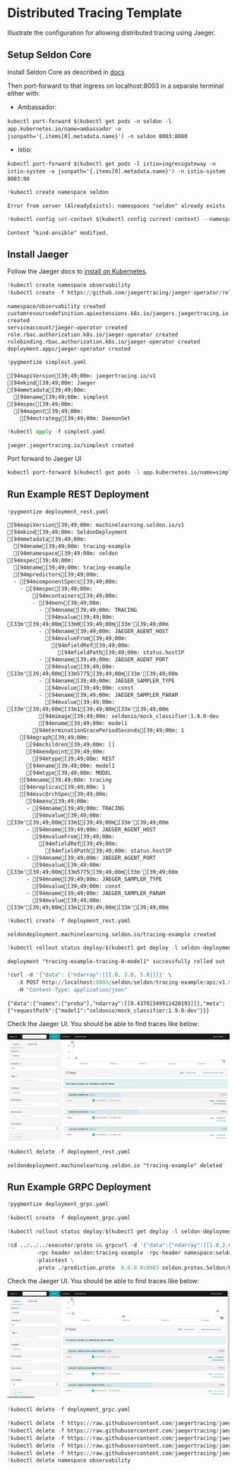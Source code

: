 # Distributed Tracing Template

 Illustrate the configuration for allowing distributed tracing using Jaeger.
 


## Setup Seldon Core

Install Seldon Core as described in [docs](https://docs.seldon.io/projects/seldon-core/en/latest/workflow/install.html)

Then port-forward to that ingress on localhost:8003 in a separate terminal either with:

 * Ambassador: 
 
  ```kubectl port-forward $(kubectl get pods -n seldon -l app.kubernetes.io/name=ambassador -o jsonpath='{.items[0].metadata.name}') -n seldon 8003:8080```
  
 * Istio: 
 
 ```kubectl port-forward $(kubectl get pods -l istio=ingressgateway -n istio-system -o jsonpath='{.items[0].metadata.name}') -n istio-system 8003:80```


```python
!kubectl create namespace seldon
```

    Error from server (AlreadyExists): namespaces "seldon" already exists



```python
!kubectl config set-context $(kubectl config current-context) --namespace=seldon
```

    Context "kind-ansible" modified.


## Install Jaeger

Follow the Jaeger docs to [install on Kubernetes](https://www.jaegertracing.io/docs/1.38/operator/).


```python
!kubectl create namespace observability
!kubectl create -f https://github.com/jaegertracing/jaeger-operator/releases/download/v1.38.0/jaeger-operator.yaml -n observability
```

    namespace/observability created
    customresourcedefinition.apiextensions.k8s.io/jaegers.jaegertracing.io created
    serviceaccount/jaeger-operator created
    role.rbac.authorization.k8s.io/jaeger-operator created
    rolebinding.rbac.authorization.k8s.io/jaeger-operator created
    deployment.apps/jaeger-operator created



```python
!pygmentize simplest.yaml
```

    [94mapiVersion[39;49;00m: jaegertracing.io/v1
    [94mkind[39;49;00m: Jaeger
    [94mmetadata[39;49;00m:
      [94mname[39;49;00m: simplest
    [94mspec[39;49;00m:
      [94magent[39;49;00m:
        [94mstrategy[39;49;00m: DaemonSet



```python
!kubectl apply -f simplest.yaml
```

    jaeger.jaegertracing.io/simplest created


Port forward to Jaeger UI

```bash
kubectl port-forward $(kubectl get pods -l app.kubernetes.io/name=simplest -n seldon -o jsonpath='{.items[0].metadata.name}') 16686:16686 -n seldon
```

## Run Example REST Deployment


```python
!pygmentize deployment_rest.yaml
```

    [94mapiVersion[39;49;00m: machinelearning.seldon.io/v1
    [94mkind[39;49;00m: SeldonDeployment
    [94mmetadata[39;49;00m:
      [94mname[39;49;00m: tracing-example
      [94mnamespace[39;49;00m: seldon
    [94mspec[39;49;00m:
      [94mname[39;49;00m: tracing-example
      [94mpredictors[39;49;00m:
      - [94mcomponentSpecs[39;49;00m:
        - [94mspec[39;49;00m:
            [94mcontainers[39;49;00m:
            - [94menv[39;49;00m:
              - [94mname[39;49;00m: TRACING
                [94mvalue[39;49;00m: [33m'[39;49;00m[33m0[39;49;00m[33m'[39;49;00m
              - [94mname[39;49;00m: JAEGER_AGENT_HOST
                [94mvalueFrom[39;49;00m:
                  [94mfieldRef[39;49;00m:
                    [94mfieldPath[39;49;00m: status.hostIP
              - [94mname[39;49;00m: JAEGER_AGENT_PORT
                [94mvalue[39;49;00m: [33m'[39;49;00m[33m5775[39;49;00m[33m'[39;49;00m
              - [94mname[39;49;00m: JAEGER_SAMPLER_TYPE
                [94mvalue[39;49;00m: const
              - [94mname[39;49;00m: JAEGER_SAMPLER_PARAM
                [94mvalue[39;49;00m: [33m'[39;49;00m[33m1[39;49;00m[33m'[39;49;00m
              [94mimage[39;49;00m: seldonio/mock_classifier:1.9.0-dev
              [94mname[39;49;00m: model1
            [94mterminationGracePeriodSeconds[39;49;00m: 1
        [94mgraph[39;49;00m:
          [94mchildren[39;49;00m: []
          [94mendpoint[39;49;00m:
            [94mtype[39;49;00m: REST
          [94mname[39;49;00m: model1
          [94mtype[39;49;00m: MODEL
        [94mname[39;49;00m: tracing
        [94mreplicas[39;49;00m: 1
        [94msvcOrchSpec[39;49;00m:
          [94menv[39;49;00m:
          - [94mname[39;49;00m: TRACING
            [94mvalue[39;49;00m: [33m'[39;49;00m[33m1[39;49;00m[33m'[39;49;00m
          - [94mname[39;49;00m: JAEGER_AGENT_HOST
            [94mvalueFrom[39;49;00m:
              [94mfieldRef[39;49;00m:
                [94mfieldPath[39;49;00m: status.hostIP
          - [94mname[39;49;00m: JAEGER_AGENT_PORT
            [94mvalue[39;49;00m: [33m'[39;49;00m[33m5775[39;49;00m[33m'[39;49;00m
          - [94mname[39;49;00m: JAEGER_SAMPLER_TYPE
            [94mvalue[39;49;00m: const
          - [94mname[39;49;00m: JAEGER_SAMPLER_PARAM
            [94mvalue[39;49;00m: [33m'[39;49;00m[33m1[39;49;00m[33m'[39;49;00m



```python
!kubectl create -f deployment_rest.yaml
```

    seldondeployment.machinelearning.seldon.io/tracing-example created



```python
!kubectl rollout status deploy/$(kubectl get deploy -l seldon-deployment-id=tracing-example -o jsonpath='{.items[0].metadata.name}')
```

    deployment "tracing-example-tracing-0-model1" successfully rolled out



```python
!curl -d '{"data": {"ndarray":[[1.0, 2.0, 5.0]]}}' \
   -X POST http://localhost:8003/seldon/seldon/tracing-example/api/v1.0/predictions \
   -H "Content-Type: application/json"
```

    {"data":{"names":["proba"],"ndarray":[[0.43782349911420193]]},"meta":{"requestPath":{"model1":"seldonio/mock_classifier:1.9.0-dev"}}}


Check the Jaeger UI. You should be able to find traces like below:

![rest](../images/jaeger-ui-rest-example.png)


```python
!kubectl delete -f deployment_rest.yaml
```

    seldondeployment.machinelearning.seldon.io "tracing-example" deleted


## Run Example GRPC Deployment


```python
!pygmentize deployment_grpc.yaml
```


```python
!kubectl create -f deployment_grpc.yaml
```


```python
!kubectl rollout status deploy/$(kubectl get deploy -l seldon-deployment-id=tracing-example -o jsonpath='{.items[0].metadata.name}')
```


```python
!cd ../../../executor/proto && grpcurl -d '{"data":{"ndarray":[[1.0,2.0]]}}' \
         -rpc-header seldon:tracing-example -rpc-header namespace:seldon \
         -plaintext \
         -proto ./prediction.proto  0.0.0.0:8003 seldon.protos.Seldon/Predict
```

Check the Jaeger UI. You should be able to find traces like below:


![grpc](../images/jaeger-ui-grpc-example.png)


```python
!kubectl delete -f deployment_grpc.yaml
```


```python
!kubectl delete -f https://raw.githubusercontent.com/jaegertracing/jaeger-operator/master/deploy/crds/jaegertracing.io_jaegers_crd.yaml
!kubectl delete -f https://raw.githubusercontent.com/jaegertracing/jaeger-operator/master/deploy/service_account.yaml
!kubectl delete -f https://raw.githubusercontent.com/jaegertracing/jaeger-operator/master/deploy/role.yaml
!kubectl delete -f https://raw.githubusercontent.com/jaegertracing/jaeger-operator/master/deploy/role_binding.yaml
!kubectl delete -f https://raw.githubusercontent.com/jaegertracing/jaeger-operator/master/deploy/operator.yaml
!kubectl delete namespace observability
```


```python

```
